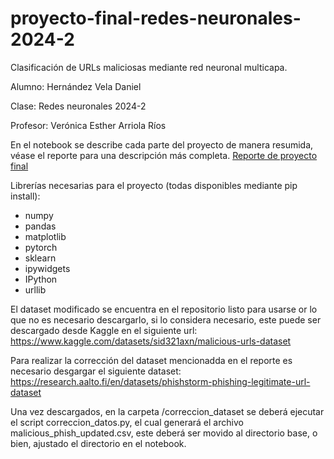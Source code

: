 # proyecto-final-redes-neuronales-2024-2
Clasificación de URLs maliciosas mediante red neuronal multicapa.

Alumno: Hernández Vela Daniel

Clase: Redes neuronales 2024-2

Profesor: Verónica Esther Arriola Ríos

En el notebook se describe cada parte del proyecto de manera resumida, véase el reporte para una descripción más completa.
[Reporte de proyecto final](reporte_proyecto_rn.pdf)

Librerías necesarias para el proyecto (todas disponibles mediante pip install):
- numpy
- pandas
- matplotlib
- pytorch
- sklearn
- ipywidgets
- IPython
- urllib

El dataset modificado se encuentra en el repositorio listo para usarse or lo que no es necesario descargarlo, si lo considera necesario, este puede ser descargado desde Kaggle en el siguiente url:
https://www.kaggle.com/datasets/sid321axn/malicious-urls-dataset

Para realizar la corrección del dataset mencionadda en el reporte es necesario desgargar el siguiente dataset:
https://research.aalto.fi/en/datasets/phishstorm-phishing-legitimate-url-dataset

Una vez descargados, en la carpeta /correccion_dataset se deberá ejecutar el script correccion_datos.py, el cual generará el archivo malicious_phish_updated.csv, este deberá ser movido al directorio base, o bien, ajustado el directorio en el notebook.